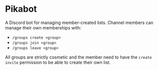 # Pikabot
A Discord bot for managing member-created lists. Channel members can manage their own memberships with:

* `/groups create <group>`
* `/groups join <group>`
* `/groups leave <group>`

All groups are strictly cosmetic and the member need to have the `create invite` permission to be able to create their own list.
